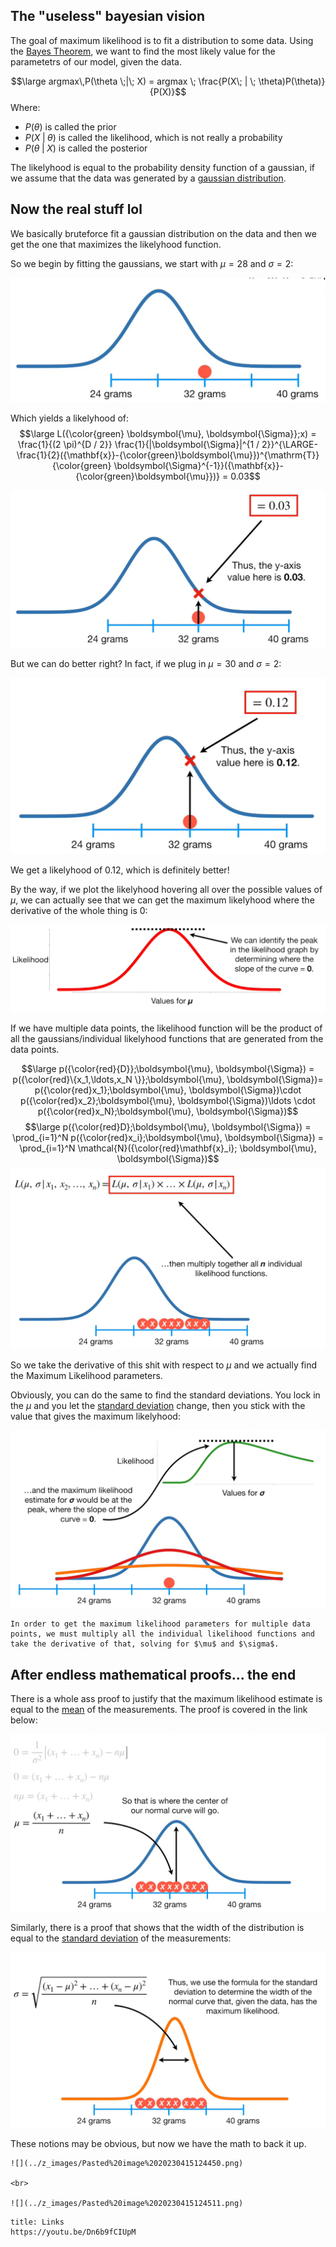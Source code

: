 ## The "useless" bayesian vision

The goal of maximum likelihood is to fit a distribution to some data.
Using the [Bayes Theorem](Bayes%20Theorem.md), we want to find the most likely value for the parametetrs of our model, given the data.

$$\large argmax\,P(\theta \;|\; X) = argmax \; \frac{P(X\; | \; \theta)P(\theta)}{P(X)}$$
Where:
- $P(\theta)$ is called the prior
- $P(X \; | \; \theta)$ is called the likelihood, which is not really a probability
- $P(\theta \; | \; X)$ is called the posterior

The likelyhood is equal to the probability density function of a gaussian, if we assume that the data was generated by a [gaussian distribution](Gaussian%20distribution.md).


## Now the real stuff lol

We basically bruteforce fit a gaussian distribution on the data and then we get the one that maximizes the likelyhood function.

So we begin by fitting the gaussians, we start with $\mu = 28$ and $\sigma = 2$:

![](../z_images/Pasted%20image%2020230414000844.png)

Which yields a likelyhood of:
$$\large L({\color{green} \boldsymbol{\mu}, \boldsymbol{\Sigma}};x) = \frac{1}{(2 \pi)^{D / 2}} \frac{1}{|\boldsymbol{\Sigma}|^{1 / 2}}^{\LARGE-\frac{1}{2}({\mathbf{x}}-{\color{green}\boldsymbol{\mu}})^{\mathrm{T}}{\color{green} \boldsymbol{\Sigma}^{-1}}({\mathbf{x}}-{\color{green}\boldsymbol{\mu}})} = 0.03$$

![](../z_images/Pasted%20image%2020230414001222.png)

But we can do better right?
In fact, if we plug in $\mu = 30$ and $\sigma = 2$:

![](../z_images/Pasted%20image%2020230414001424.png)

We get a likelyhood of 0.12, which is definitely better!

By the way, if we plot the likelyhood hovering all over the possible values of $\mu$, we can actually see that we can get the maximum likelyhood where the derivative of the whole thing is 0:

![](../z_images/Pasted%20image%2020230414001747.png)


If we have multiple data points, the likelihood function will be the product of all the gaussians/individual likelyhood functions that are generated from the data points.

$$\large p({\color{red}{D}};\boldsymbol{\mu}, \boldsymbol{\Sigma}) = p({\color{red}\{x_1,\ldots,x_N \}};\boldsymbol{\mu}, \boldsymbol{\Sigma})= p({\color{red}x_1};\boldsymbol{\mu}, \boldsymbol{\Sigma})\cdot p({\color{red}x_2};\boldsymbol{\mu}, \boldsymbol{\Sigma})\ldots \cdot p({\color{red}x_N};\boldsymbol{\mu}, \boldsymbol{\Sigma})$$$$\large p({\color{red}D};\boldsymbol{\mu}, \boldsymbol{\Sigma}) = \prod_{i=1}^N p({\color{red}x_i};\boldsymbol{\mu}, \boldsymbol{\Sigma}) = \prod_{i=1}^N  \mathcal{N}({\color{red}\mathbf{x}_i}; \boldsymbol{\mu}, \boldsymbol{\Sigma})$$
![](../z_images/Pasted%20image%2020230414002635.png)

So we take the derivative of this shit with respect to $\mu$ and we actually find the Maximum Likelihood parameters.

Obviously, you can do the same to find the standard deviations. You lock in the $\mu$ and you let the [standard deviation](../Statistics/Standard%20Deviation.md) change, then you stick with the value that gives the maximum likelyhood:

![](../z_images/Pasted%20image%2020230415125133.png)


```ad-tldr
In order to get the maximum likelihood parameters for multiple data points, we must multiply all the individual likelihood functions and take the derivative of that, solving for $\mu$ and $\sigma$.
```


## After endless mathematical proofs... the end

There is a whole ass proof to justify that the maximum likelihood estimate is equal to the [mean](../Statistics/Mean.md) of the measurements. The proof is covered in the link below:

![](../z_images/Pasted%20image%2020230415124246.png)

Similarly, there is a proof that shows that the width of the distribution is equal to the [standard deviation](../Statistics/Standard%20Deviation.md) of the measurements:

![](../z_images/Pasted%20image%2020230415124322.png)

These notions may be obvious, but now we have the math to back it up.

```ad-tldr
![](../z_images/Pasted%20image%2020230415124450.png)

<br>

![](../z_images/Pasted%20image%2020230415124511.png)
```


```ad-seealso
title: Links
https://youtu.be/Dn6b9fCIUpM
```
